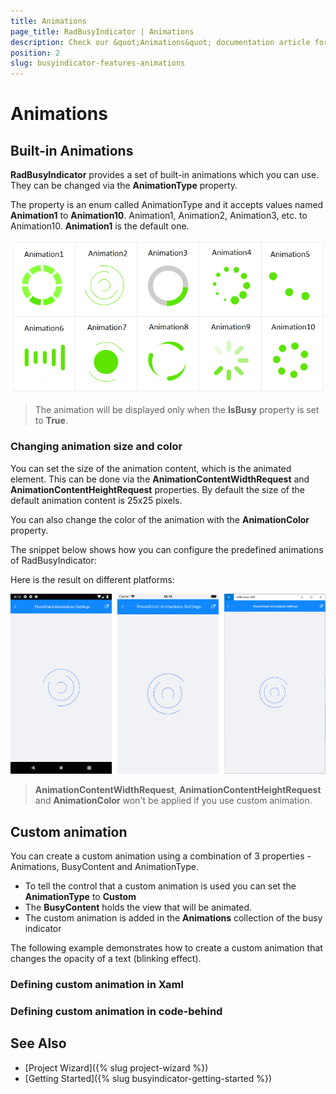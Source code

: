 ```yaml
---
title: Animations
page_title: RadBusyIndicator | Animations
description: Check our &quot;Animations&quot; documentation article for Telerik BusyIndicator for Xamarin control.
position: 2
slug: busyindicator-features-animations
---
```


# Animations

## Built-in Animations

**RadBusyIndicator** provides a set of built-in animations which you can use. They can be changed via the **AnimationType** property. 

The property is an enum called AnimationType and it accepts values named **Animation1** to **Animation10**. Animation1, Animation2, Animation3, etc. to Animation10. **Animation1** is the default one. 

![BusyIndicator animations list](images/busyindicator-features-animations-0.png) 

> The animation will be displayed only when the **IsBusy** property is set to **True**.
	
### Changing animation size and color

You can set the size of the animation content, which is the animated element. This can be done via the **AnimationContentWidthRequest** and **AnimationContentHeightRequest** properties. By default the size of the default animation content is 25x25 pixels.

You can also change the color of the animation with the **AnimationColor** property.

The snippet below shows how you can configure the predefined animations of RadBusyIndicator:

<snippet id="busyindicator-animations-settings" />

Here is the result on different platforms:

![BusyIndicator Settings](images/busyindicator-animations-settings.png)

> **AnimationContentWidthRequest**, **AnimationContentHeightRequest** and **AnimationColor** won't be applied if you use custom animation.
	
## Custom animation

You can create a custom animation using a combination of 3 properties - Animations, BusyContent and AnimationType.

* To tell the control that a custom animation is used you can set the **AnimationType** to **Custom**
* The **BusyContent** holds the view that will be animated.
* The custom animation is added in the **Animations** collection of the busy indicator

The following example demonstrates how to create a custom animation that changes the opacity of a text (blinking effect).

### Defining custom animation in Xaml

<snippet id='busyindicator-animations-xaml'/>
<snippet id='busyindicator-animations-code'/>

### Defining custom animation in code-behind

<snippet id='busyindicator-animations-csharp'/>

## See Also

- [Project Wizard]({% slug project-wizard %})
- [Getting Started]({% slug busyindicator-getting-started %})